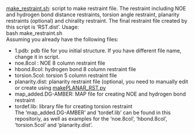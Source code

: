 
[make_restraint.sh]( https://github.com/baifan-wang/computational_chemistry_tools/blob/master/NMR_structure_calculation/make_restraint.sh): script to make restraint file. The restraint including NOE and hydrogen bond distance restraints, torsion angle restraint, planarity restraints (optional) and chirality restraint. The final restraint file created by this script is ‘RST.dist’. Usage:    
bash make_restraint.sh    
Assuming you already have the following files:    
* 1.pdb: pdb file for you initial structure. If you have different file name, change it in script.    
* noe.8col : NOE 8 column restraint file     
* hbond.8col: hydrogen bond 8 column restraint file     
* torsion.5col: torsion 5 column restraint file    
* planarity.dist: planarity restraint file (optional, you need to manually edit or create using [makePLANAR_RST.py](https://github.com/baifan-wang/computational_chemistry_tools/tree/master/Amber)    
* map_added.DG-AMBER: MAP file for creating NOE and hydrogen bond restraint    
* tordef.lib: library file for creating torsion restraint    
The ‘map_added.DG-AMBER’ and ‘tordef.lib’ can be found in this repositoriy, as well as examples for the ‘noe.8col’, ‘hbond.8col’, ‘torsion.5col’ and ‘planarity.dist’.    
